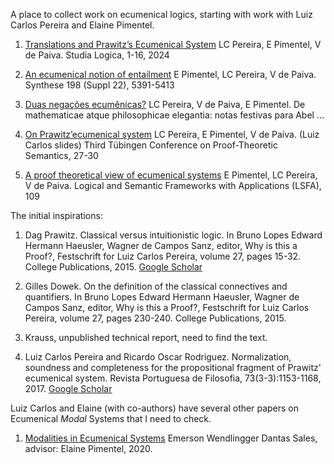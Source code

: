 A place to collect work on ecumenical logics, starting with work with Luiz Carlos Pereira and Elaine Pimentel.

1. [Translations and Prawitz’s Ecumenical System](https://link.springer.com/content/pdf/10.1007/s11225-024-10105-5.pdf)
LC Pereira, E Pimentel, V de Paiva.
Studia Logica, 1-16, 2024

2. [An ecumenical notion of entailment](https://vcvpaiva.github.io/includes/pubs/2019-ecumenical.pdf)
E Pimentel, LC Pereira, V de Paiva.
Synthese 198 (Suppl 22), 5391-5413

3. [Duas negações ecumênicas?](https://drive.google.com/file/d/1QRB3FogsTaYao3ef2luzXbBnfw9WmwZl/view?usp=sharing)
LC Pereira, V de Paiva, E Pimentel.
De mathematicae atque philosophicae elegantia: notas festivas para Abel …

4. [On Prawitz’ecumenical system](http://ls.cs.uni-tuebingen.de/PTS3/proceedings/slides/Pereira_corrected.pdf)
LC Pereira, E Pimentel, V de Paiva. (Luiz Carlos slides)
Third Tübingen Conference on Proof-Theoretic Semantics, 27-30

5. [A proof theoretical view of ecumenical systems](https://vcvpaiva.github.io/includes/pubs/2018-pimentel.pdf)
E Pimentel, LC Pereira, V de Paiva.
Logical and Semantic Frameworks with Applications (LSFA), 109

The initial inspirations:

1. Dag Prawitz. Classical versus intuitionistic logic. In Bruno Lopes Edward Hermann Haeusler, Wagner de Campos Sanz, editor, Why is this a Proof?, Festschrift for Luiz Carlos Pereira, volume 27, pages 15-32. College Publications, 2015. [Google Scholar](https://www.researchgate.net/profile/Bruno-Lopes-10/publication/279501355_Why_is_this_a_proof/links/62502728b0cee02d695b80f4/Why-is-this-a-proof.pdf#page=21)

2. Gilles Dowek. On the definition of the classical connectives and quantifiers. In Bruno Lopes Edward Hermann Haeusler, Wagner de Campos Sanz, editor, Why is this a Proof?, Festschrift for Luiz Carlos Pereira, volume 27, pages 230-240. College Publications, 2015.

3. Krauss, unpublished technical report, need to find the text.

4. Luiz Carlos Pereira and Ricardo Oscar Rodriguez. Normalization, soundness and completeness for the propositional fragment of Prawitz' ecumenical system. Revista Portuguesa de Filosofia, 73(3-3):1153-1168, 2017. [Google Scholar](https://www.jstor.org/stable/26291332)

Luiz Carlos and Elaine (with co-authors) have several other papers on Ecumenical *Modal* Systems that I need to check.

1. [Modalities in Ecumenical Systems](https://repositorio.ufrn.br/bitstream/123456789/31223/1/Modalitiesecumenicalsystems_Sales_2020.pdf) Emerson Wendlingger Dantas Sales, advisor: Elaine Pimentel, 2020.
   
